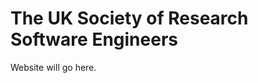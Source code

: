 The UK Society of Research Software Engineers
=============================================

Website will go here.
